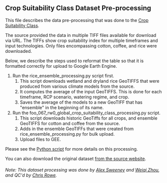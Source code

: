 ## Crop Suitability Class Dataset Pre-processing
This file describes the data pre-processing that was done to the [Crop Suitability Class](https://gaez-data-portal-hqfao.hub.arcgis.com/pages/theme-details-theme-4).

The source provided the data in multiple TIFF files available for download via URL. The TIFFs show crop suitability index for multiple timeframes and input technologies. Only files encompassing cotton, coffee, and rice were downloaded.

Below, we describe the steps used to reformat the table so that it is formatted correctly for upload to Google Earth Engine.

1. Run the rice_ensemble_processing.py script first.
   1. This script downloads wetland and dryland rice GeoTIFFS that were produced from various climate models from the source.
   2. It computes the average of the input GeoTIFFS. This is done for each timeframe, RCP scenario, watering regime, and crop.
   3. Saves the average of the models to a new GeoTIFF that has "ensemble" in the beginning of its name.
2. Run the foo_067_rw0_global_crop_suitability_class_processing.py script.
   1. This script downloads historic GeoTiffs for all crops, and ensemble GeoTIFFS for cotton and coffee from the source.
   2. Adds in the ensemble GeoTIFFs that were created from rice_ensemble_processing.py for bulk upload.
   3. Upload files to GEE.

Please see the [Python script](https://github.com/resource-watch/data-pre-processing/blob/master/foo_067_rw0_global_crop_suitability_class/foo_067_rw0_global_crop_suitability_class_processing.py) for more details on this processing.

You can also download the original dataset [from the source website](https://gaez-data-portal-hqfao.hub.arcgis.com/pages/data-viewer).

###### Note: This dataset processing was done by [Alex Sweeney](https://github.com/alxswny) and [Weiqi Zhou](https://www.wri.org/profile/weiqi-zhou), and QC'd by [Chris Rowe](https://www.wri.org/profile/chris-rowe).
